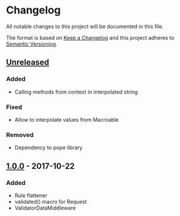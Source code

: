 # Changelog
All notable changes to this project will be documented in this file.

The format is based on [Keep a Changelog](http://keepachangelog.com/en/1.0.0/)
and this project adheres to [Semantic Versioning](http://semver.org/spec/v2.0.0.html).

## [Unreleased]
### Added
- Calling methods from context in interpolated string

### Fixed
- Allow to interpolate values from Macroable

### Removed
- Dependency to pope library

## [1.0.0] - 2017-10-22
### Added
- Rule flattener
- validated() macro for Request
- ValidatorDataMiddleware

[Unreleased]: https://github.com/baethon/adonis-validator-extras/compare/v1.0.0...HEAD
[1.0.0]: https://github.com/baethon/adonis-validator-extras/compare/70b7c7a...1.0.0
